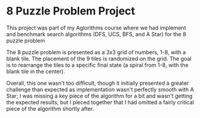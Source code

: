 #     8 Puzzle Problem Project

This project was part of my Aglorithms course where we had implement and benchmark search algorithms (DFS, UCS, BFS, and A Star) for the 8 puzzle problem

The 8 puzzle problem is presented as a 3x3 grid of numbers, 1-8, with a blank tile. The placement of the 9 tiles is randomized on the grid. The goal is to rearrange the tiles to a specific final state (a spiral from 1-8, with the blank tile in the center).

Overall, this one wasn't too difficult, though it initially presented a greater challenge than expected as implementation wasn't perfectly smooth with A Star; I was missing a key piece of the algorithm for a bit and wasn't getting the expected results, but I pieced together that I had omitted a fairly critical piece of the algorithm shortly after. 
